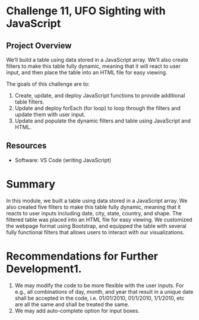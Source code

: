 # Challenge 11, UFO Sighting with JavaScript

## Project Overview
We’ll build a table using data stored in a JavaScript array. We’ll also create filters to make this table fully dynamic, meaning that it will react to user input, and then place the table into an HTML file for easy viewing.

The goals of this challenge are to:

1. Create, update, and deploy JavaScript functions to provide additional table filters.
2. Update and deploy forEach (for loop) to loop through the filters and update them with user input.
3. Update and populate the dynamic filters and table using JavaScript and HTML.


## Resources
- Software: VS Code (writing JavaScript)

# Summary
In this module, we built a table using data stored in a JavaScript array. We also created five filters to make this table fully dynamic, meaning that it reacts to user inputs including date, city, state, country, and shape. The filtered table was placed into an HTML file for easy viewing. We customized the webpage format using Bootstrap, and equipped the table with several fully functional filters that allows users to interact with our visualizations. 

# Recommendations for Further Development1. 
1. We may modify the code to be more flexible with the user inputs. For e.g., all combinations of day, month, and year that result in a unique date shall be accepted in the code, i.e. 01/01/2010, 01/1/2010, 1/1/2010, etc are all the same and shall be treated the same.
2. We may add auto-complete option for input boxes.
